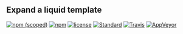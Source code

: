 ## Expand a liquid template

[![npm (scoped)](https://img.shields.io/npm/v/xliquid.svg)](https://www.npmjs.com/package/xliquid) 
[![npm](https://img.shields.io/npm/dt/xliquid.svg)](https://www.npmjs.com/package/xliquid)
[![license](https://img.shields.io/github/license/xpack/xliquid-js.svg)](https://github.com/xpack/xliquid-js/blob/xpack/LICENSE) 
[![Standard](https://img.shields.io/badge/code_style-standard-brightgreen.svg)](https://standardjs.com/)
[![Travis](https://img.shields.io/travis/xpack/xliquid-js.svg?label=linux)](https://travis-ci.org/xpack/xliquid-js)
[![AppVeyor](https://ci.appveyor.com/api/projects/status/fvnpycsnkjoy6m4c?svg=true)](https://ci.appveyor.com/project/ilg-ul/xliquid-js)

